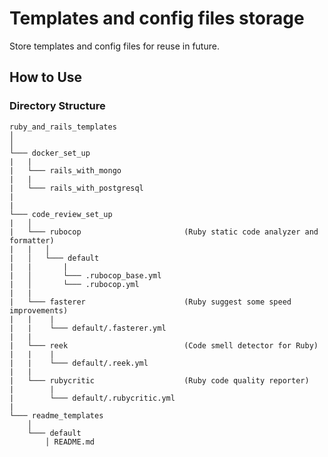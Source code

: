 # Templates and config files storage

Store templates and config files for reuse in future.

## **How to Use**

### **Directory Structure**
```
ruby_and_rails_templates
│
│
└─── docker_set_up
|   |
|   └─── rails_with_mongo
|   |
|   └─── rails_with_postgresql
|   
|   
└─── code_review_set_up
|   │
|   └─── rubocop                       (Ruby static code analyzer and formatter)
|   |   │   
|   │   └─── default
|   |       |
|   │       └─── .rubocop_base.yml
|   │       └─── .rubocop.yml
|   |
|   └─── fasterer                      (Ruby suggest some speed improvements)
|   |    |
|   |    └─── default/.fasterer.yml
|   |
|   └─── reek                          (Code smell detector for Ruby)
|   |    |
|   |    └─── default/.reek.yml
|   |
|   └─── rubycritic                    (Ruby code quality reporter)
|        |
|        └─── default/.rubycritic.yml
|   
└─── readme_templates
    │
    └─── default
        │ README.md
```


